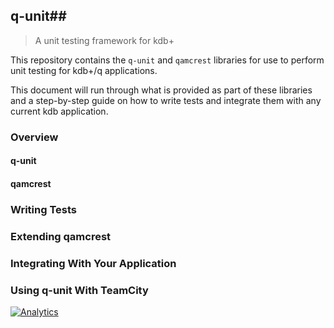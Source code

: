 ## q-unit##

> A unit testing framework for kdb+

This repository contains the `q-unit` and `qamcrest` libraries for use to perform unit testing for kdb+/q applications.

This document will run through what is provided as part of these libraries and a step-by-step guide on how to write tests and integrate them with any current kdb application.

### Overview ###

#### q-unit ####

#### qamcrest ####

### Writing Tests ###

### Extending qamcrest ###

### Integrating With Your Application ###

### Using q-unit With TeamCity ###

[![Analytics](https://ga-beacon.appspot.com/UA-54104883-3/q-unit/README)](https://github.com/jasraj/q-unit)
